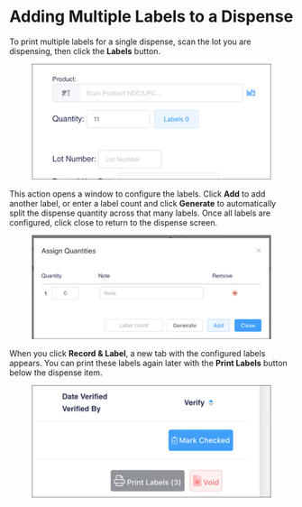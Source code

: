 # Adding Multiple Labels to a Dispense

To print multiple labels for a single dispense, scan the lot you are dispensing, then click the **Labels** button.

<figure><img src="../../.gitbook/assets/Labels to Dispense 1.png" alt=""><figcaption></figcaption></figure>

This action opens a window to configure the labels. Click **Add** to add another label, or enter a label count and click **Generate** to automatically split the dispense quantity across that many labels. Once all labels are configured, click close to return to the dispense screen.

<figure><img src="../../.gitbook/assets/Labels to Dispense 2.png" alt=""><figcaption></figcaption></figure>

When you click **Record & Label**, a new tab with the configured labels appears. You can print these labels again later with the **Print Labels** button below the dispense item.

<figure><img src="../../.gitbook/assets/Labels to Dispense 3.png" alt=""><figcaption></figcaption></figure>
